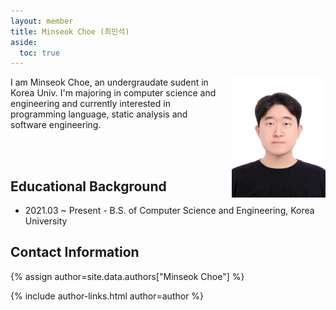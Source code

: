 ```yaml
---
layout: member
title: Minseok Choe (최민석)
aside:
  toc: true
---
```


<img src="/assets/images/members/minseok.choe.jpg"
align="right" style="margin-left: 1em" width="150em">

I am Minseok Choe, an undergraudate sudent in Korea Univ. I'm majoring in computer science and engineering and currently interested in programming language, static analysis and software engineering.

<br><br>

## Educational Background
- 2021.03 ~ Present - B.S. of Computer Science and Engineering, Korea University

## Contact Information
{% assign author=site.data.authors["Minseok Choe"] %}
<div>{% include author-links.html author=author %}</div>
